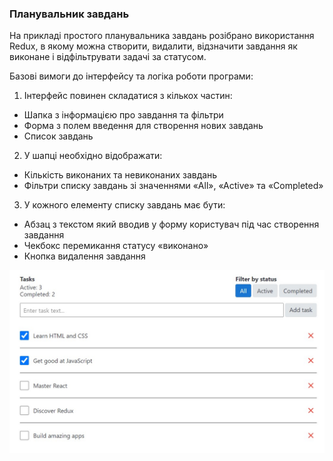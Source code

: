 ### Планувальник завдань

На прикладі простого планувальника завдань розібрано використання Redux, в якому можна створити, видалити, відзначити завдання як виконане і відфільтрувати задачі за статусом.

Базові вимоги до інтерфейсу та логіка роботи програми:

1) Інтерфейс повинен складатися з кількох частин:
- Шапка з інформацією про завдання та фільтри
- Форма з полем введення для створення нових завдань
- Список завдань
2) У шапці необхідно відображати:
- Кількість виконаних та невиконаних завдань
- Фільтри списку завдань зі значеннями «All», «Active» та «Completed»
3) У кожного елементу списку завдань має бути:
- Абзац з текстом який вводив у форму користувач під час створення завдання
- Чекбокс перемикання статусу «виконано»
- Кнопка видалення завдання

![toDoList aplication](./assets/toDoList.jpg)
